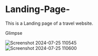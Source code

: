 # Landing-Page-
This is a Landing page of a travel website.
<br>

Glimpse
<br>

![Screenshot 2024-07-25 110545](https://github.com/user-attachments/assets/7f515818-a3f3-4adb-96b3-bd29b22340e4)
<br>
![Screenshot 2024-07-25 110600](https://github.com/user-attachments/assets/57a83037-ffd4-4d92-b8e3-24f098d99436)



